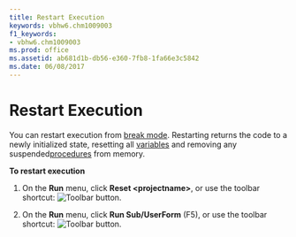 ```yaml
---
title: Restart Execution
keywords: vbhw6.chm1009003
f1_keywords:
- vbhw6.chm1009003
ms.prod: office
ms.assetid: ab681d1b-db56-e360-7fb8-1fa66e3c5842
ms.date: 06/08/2017
---
```



# Restart Execution

You can restart execution from [break mode](vbe-glossary.md). Restarting returns the code to a newly initialized state, resetting all [variables](vbe-glossary.md) and removing any suspended[procedures](vbe-glossary.md) from memory.

 **To restart execution**




1. On the **Run** menu, click **Reset <projectname&gt;**, or use the toolbar shortcut:
![Toolbar button](images/tbr_end_ZA01201701.gif).
    
2. On the **Run** menu, click **Run Sub/UserForm** (F5), or use the toolbar shortcut:
![Toolbar button](images/tbr_strt_ZA01201751.gif).
    


